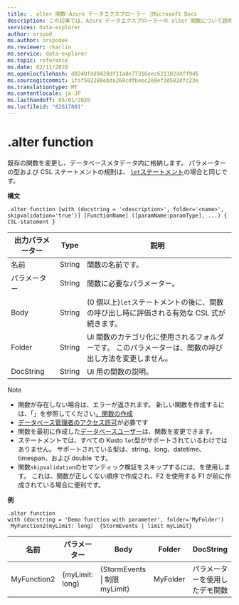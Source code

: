 ```yaml
---
title: . alter 関数-Azure データエクスプローラー |Microsoft Docs
description: この記事では、Azure データエクスプローラーの alter 関数について説明します。
services: data-explorer
author: orspod
ms.author: orspodek
ms.reviewer: rkarlin
ms.service: data-explorer
ms.topic: reference
ms.date: 02/11/2020
ms.openlocfilehash: d8248fdd9428df11a8e77316eec621102ddff9d6
ms.sourcegitcommit: 1faf502280ebda268cdfbeec2e8ef3d582dfc23e
ms.translationtype: MT
ms.contentlocale: ja-JP
ms.lasthandoff: 05/01/2020
ms.locfileid: "82617801"
---
```

# <a name="alter-function"></a>.alter function

既存の関数を変更し、データベースメタデータ内に格納します。
パラメーターの型および CSL ステートメントの規則は、 [ `let`ステートメント](../query/letstatement.md)の場合と同じです。

**構文**

```kusto
.alter function [with (docstring = '<description>', folder='<name>', skipvalidation='true')] [FunctionName] ([paramName:paramType], ...) { CSL-statement }
```
    
|出力パラメーター |Type |説明
|---|---|--- 
|名前  |String |関数の名前です。
|パラメーター  |String |関数に必要なパラメーター。
|Body  |String |(0 個以上)`let`ステートメントの後に、関数の呼び出し時に評価される有効な CSL 式が続きます。
|Folder|String|UI 関数のカテゴリ化に使用されるフォルダーです。 このパラメーターは、関数の呼び出し方法を変更しません。
|DocString|String|UI 用の関数の説明。

> [!NOTE]
> * 関数が存在しない場合は、エラーが返されます。 新しい関数を作成するには、「」を参照してください[。関数の作成](create-function.md)
> * [データベース管理者のアクセス許可](../management/access-control/role-based-authorization.md)が必要です
> * 関数を最初に作成した[データベースユーザー](../management/access-control/role-based-authorization.md)は、関数を変更できます。 
> * ステートメントでは、すべての Kusto `let`型がサポートされているわけではありません。 サポートされている型は、string、long、datetime、timespan、および double です。
> * 関数`skipvalidation`のセマンティック検証をスキップするには、を使用します。 これは、関数が正しくない順序で作成され、F2 を使用する F1 が前に作成されている場合に便利です。
 
**例** 

```kusto
.alter function
with (docstring = 'Demo function with parameter', folder='MyFolder')
 MyFunction2(myLimit: long)  {StormEvents | limit myLimit}
``` 
    
|名前 |パラメーター |Body|Folder|DocString
|---|---|---|---|---
|MyFunction2 |(myLimit: long)| {StormEvents &#124; 制限 myLimit}|MyFolder|パラメーターを使用したデモ関数|
